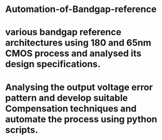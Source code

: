 # Automation-of-Bandgap-reference
# various bandgap reference architectures using 180 and 65nm CMOS process and analysed its design specifications.
# Analysing the output voltage error pattern and develop suitable Compensation techniques and automate the process using python scripts.
